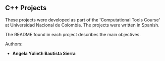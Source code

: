 ## C++ Projects

These projects were developed as part of the 'Computational Tools Course' at Universidad Nacional de Colombia. The projects were written in Spanish. 

The README found in each project describes the main objectives. 

Authors: 
- **Angela Yulieth Bautista Sierra**

